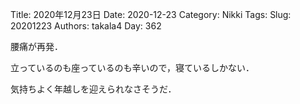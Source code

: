 ﻿Title: 2020年12月23日
Date: 2020-12-23
Category: Nikki
Tags: 
Slug: 20201223
Authors: takala4
Day: 362



腰痛が再発．


立っているのも座っているのも辛いので，寝ているしかない．


気持ちよく年越しを迎えられなさそうだ．